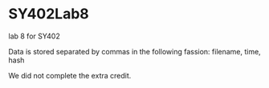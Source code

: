 # SY402Lab8
lab 8 for SY402

Data is stored separated by commas in the following fassion: filename, time, hash

We did not complete the extra credit. 
